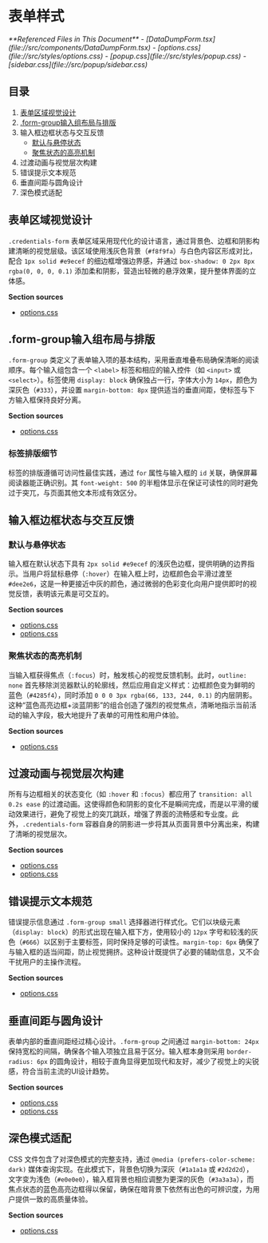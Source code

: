 # 表单样式

<cite>
**Referenced Files in This Document**
- [DataDumpForm.tsx](file://src/components/DataDumpForm.tsx)
- [options.css](file://src/styles/options.css)
- [popup.css](file://src/styles/popup.css)
- [sidebar.css](file://src/popup/sidebar.css)
</cite>

## 目录
1. [表单区域视觉设计](#表单区域视觉设计)
2. [.form-group输入组布局与排版](#form-group输入组布局与排版)
3. 输入框边框状态与交互反馈
   - [默认与悬停状态](#默认与悬停状态)
   - [聚焦状态的高亮机制](#聚焦状态的高亮机制)
4. 过渡动画与视觉层次构建
5. 错误提示文本规范
6. 垂直间距与圆角设计
7. 深色模式适配

## 表单区域视觉设计

`.credentials-form` 表单区域采用现代化的设计语言，通过背景色、边框和阴影构建清晰的视觉层级。该区域使用浅灰色背景（`#f8f9fa`）与白色内容区形成对比，配合 `1px solid #e9ecef` 的细边框增强边界感，并通过 `box-shadow: 0 2px 8px rgba(0, 0, 0, 0.1)` 添加柔和阴影，营造出轻微的悬浮效果，提升整体界面的立体感。

**Section sources**
- [options.css](file://src/styles/options.css#L33-L39)

## .form-group输入组布局与排版

`.form-group` 类定义了表单输入项的基本结构，采用垂直堆叠布局确保清晰的阅读顺序。每个输入组包含一个 `<label>` 标签和相应的输入控件（如 `<input>` 或 `<select>`）。标签使用 `display: block` 确保独占一行，字体大小为 `14px`，颜色为深灰色（`#333`），并设置 `margin-bottom: 8px` 提供适当的垂直间距，使标签与下方输入框保持良好分离。

**Section sources**
- [options.css](file://src/styles/options.css#L45-L53)

### 标签排版细节
标签的排版遵循可访问性最佳实践，通过 `for` 属性与输入框的 `id` 关联，确保屏幕阅读器能正确识别。其 `font-weight: 500` 的半粗体显示在保证可读性的同时避免过于突兀，与页面其他文本形成有效区分。

## 输入框边框状态与交互反馈

### 默认与悬停状态
输入框在默认状态下具有 `2px solid #e9ecef` 的浅灰色边框，提供明确的边界指示。当用户将鼠标悬停（`:hover`）在输入框上时，边框颜色会平滑过渡至 `#dee2e6`，这是一种更接近中灰的颜色，通过微弱的色彩变化向用户提供即时的视觉反馈，表明该元素是可交互的。

**Section sources**
- [options.css](file://src/styles/options.css#L61-L64)
- [options.css](file://src/styles/options.css#L78-L78)

### 聚焦状态的高亮机制
当输入框获得焦点（`:focus`）时，触发核心的视觉反馈机制。此时，`outline: none` 首先移除浏览器默认的轮廓线，然后应用自定义样式：边框颜色变为鲜明的蓝色（`#4285f4`），同时添加 `0 0 0 3px rgba(66, 133, 244, 0.1)` 的内层阴影。这种“蓝色高亮边框+淡蓝阴影”的组合创造了强烈的视觉焦点，清晰地指示当前活动的输入字段，极大地提升了表单的可用性和用户体验。

**Section sources**
- [options.css](file://src/styles/options.css#L72-L74)

## 过渡动画与视觉层次构建

所有与边框相关的状态变化（如 `:hover` 和 `:focus`）都应用了 `transition: all 0.2s ease` 的过渡动画。这使得颜色和阴影的变化不是瞬间完成，而是以平滑的缓动效果进行，避免了视觉上的突兀跳跃，增强了界面的流畅感和专业度。此外，`.credentials-form` 容器自身的阴影进一步将其从页面背景中分离出来，构建了清晰的视觉层次。

**Section sources**
- [options.css](file://src/styles/options.css#L61)
- [options.css](file://src/styles/options.css#L33-L39)

## 错误提示文本规范

错误提示信息通过 `.form-group small` 选择器进行样式化。它们以块级元素（`display: block`）的形式出现在输入框下方，使用较小的 `12px` 字号和较浅的灰色（`#666`）以区别于主要标签，同时保持足够的可读性。`margin-top: 6px` 确保了与输入框的适当间距，防止视觉拥挤。这种设计既提供了必要的辅助信息，又不会干扰用户的主操作流程。

**Section sources**
- [options.css](file://src/styles/options.css#L82-L85)

## 垂直间距与圆角设计

表单内部的垂直间距经过精心设计。`.form-group` 之间通过 `margin-bottom: 24px` 保持宽松的间隔，确保各个输入项独立且易于区分。输入框本身则采用 `border-radius: 6px` 的圆角设计，相较于直角显得更加现代和友好，减少了视觉上的尖锐感，符合当前主流的UI设计趋势。

**Section sources**
- [options.css](file://src/styles/options.css#L45)
- [options.css](file://src/styles/options.css#L61)

## 深色模式适配

CSS 文件包含了对深色模式的完整支持，通过 `@media (prefers-color-scheme: dark)` 媒体查询实现。在此模式下，背景色切换为深灰（`#1a1a1a` 或 `#2d2d2d`），文字变为浅色（`#e0e0e0`），输入框背景也相应调整为更深的灰色（`#3a3a3a`），而焦点状态的蓝色高亮边框得以保留，确保在暗背景下依然有出色的可辨识度，为用户提供一致的高质量体验。

**Section sources**
- [options.css](file://src/styles/options.css#L307-L332)